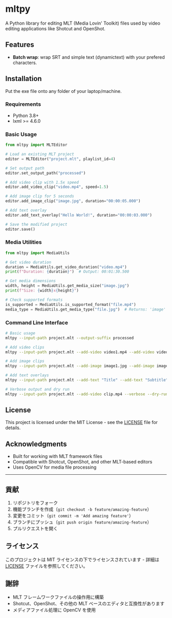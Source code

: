 # mltpy

A Python library for editing MLT (Media Lovin' Toolkit) files used by video editing applications like Shotcut and OpenShot.

## Features

- **Batch wrap**: wrap SRT and simple text (dynamictext) with your prefered characters.

## Installation
Put the exe file onto any folder of your laptop/machine.

### Requirements

- Python 3.8+
- lxml >= 4.6.0

### Basic Usage

```python
from mltpy import MLTEditor

# Load an existing MLT project
editor = MLTEditor("project.mlt", playlist_id=4)

# Set output path
editor.set_output_path("processed")

# Add video clip with 1.5x speed
editor.add_video_clip("video.mp4", speed=1.5)

# Add image clip for 5 seconds
editor.add_image_clip("image.jpg", duration="00:00:05.000")

# Add text overlay
editor.add_text_overlay("Hello World!", duration="00:00:03.000")

# Save the modified project
editor.save()
```

### Media Utilities

```python
from mltpy import MediaUtils

# Get video duration
duration = MediaUtils.get_video_duration("video.mp4")
print(f"Duration: {duration}")  # Output: 00:01:30.500

# Get media dimensions
width, height = MediaUtils.get_media_size("image.jpg")
print(f"Size: {width}x{height}")

# Check supported formats
is_supported = MediaUtils.is_supported_format("file.mp4")
media_type = MediaUtils.get_media_type("file.jpg")  # Returns: 'image'
```

### Command Line Interface

```bash
# Basic usage
mltpy --input-path project.mlt --output-suffix processed

# Add video clips
mltpy --input-path project.mlt --add-video video1.mp4 --add-video video2.mp4 --speed 2.0

# Add image clips  
mltpy --input-path project.mlt --add-image image1.jpg --add-image image2.png --duration 00:00:05.000

# Add text overlays
mltpy --input-path project.mlt --add-text "Title" --add-text "Subtitle"

# Verbose output and dry run
mltpy --input-path project.mlt --add-video clip.mp4 --verbose --dry-run
```


## License

This project is licensed under the MIT License - see the [LICENSE](LICENSE) file for details.

## Acknowledgments

- Built for working with MLT framework files
- Compatible with Shotcut, OpenShot, and other MLT-based editors
- Uses OpenCV for media file processing

---


## 貢献

1. リポジトリをフォーク
2. 機能ブランチを作成（`git checkout -b feature/amazing-feature`）
3. 変更をコミット（`git commit -m 'Add amazing feature'`）
4. ブランチにプッシュ（`git push origin feature/amazing-feature`）
5. プルリクエストを開く

## ライセンス

このプロジェクトは MIT ライセンスの下でライセンスされています - 詳細は [LICENSE](LICENSE) ファイルを参照してください。

## 謝辞

- MLT フレームワークファイルの操作用に構築
- Shotcut、OpenShot、その他の MLT ベースのエディタと互換性があります
- メディアファイル処理に OpenCV を使用
